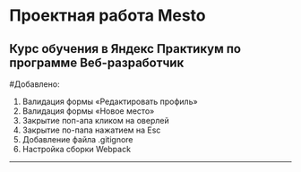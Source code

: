 
# Проектная работа Mesto
## Курс обучения в Яндекс Практикум по программе Веб-разработчик

#Добавлено:

1. Валидация формы «Редактировать профиль»
2. Валидация формы «Новое место»
3. Закрытие поп-апа кликом на оверлей
4. Закрытие по-папа нажатием на Esc
5. Добавление файла .gitignore
6. Настройка сборки Webpack

---

